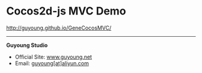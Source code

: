 Cocos2d-js MVC Demo
==================

<http://guyoung.github.io/GeneCocosMVC/>












------------------------------------------------

**Guyoung Studio**
 + Official Site: <a href="http://www.guyoung.net/" target="_blank">www.guyoung.net</a>
 + Email:         <a href="&#109;&#97;&#105;&#108;&#116;&#111;&#58;%67%75%79%6f%75%6e%67@%61%6c%69%79%75%6e.%63%6f%6d" target="_blank">guyoung[at]aliyun.com</a>



